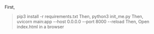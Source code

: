 First, 
> pip3 install -r requirements.txt
Then,
> python3 init_me.py
Then,
> uvicorn main:app --host 0.0.0.0 --port 8000 --reload
Then,
> Open index.html in a browser
